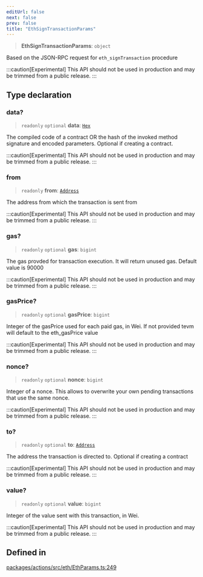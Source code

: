 ```yaml
---
editUrl: false
next: false
prev: false
title: "EthSignTransactionParams"
---
```


> **EthSignTransactionParams**: `object`

Based on the JSON-RPC request for `eth_signTransaction` procedure

:::caution[Experimental]
This API should not be used in production and may be trimmed from a public release.
:::

## Type declaration

### data?

> `readonly` `optional` **data**: [`Hex`](/reference/tevm/actions/type-aliases/hex/)

The compiled code of a contract OR the hash of the invoked method signature and encoded parameters.
Optional if creating a contract.

:::caution[Experimental]
This API should not be used in production and may be trimmed from a public release.
:::

### from

> `readonly` **from**: [`Address`](/reference/tevm/actions/type-aliases/address/)

The address from which the transaction is sent from

:::caution[Experimental]
This API should not be used in production and may be trimmed from a public release.
:::

### gas?

> `readonly` `optional` **gas**: `bigint`

The gas provded for transaction execution. It will return unused gas.
Default value is 90000

:::caution[Experimental]
This API should not be used in production and may be trimmed from a public release.
:::

### gasPrice?

> `readonly` `optional` **gasPrice**: `bigint`

Integer of the gasPrice used for each paid gas, in Wei.
If not provided tevm will default to the eth_gasPrice value

:::caution[Experimental]
This API should not be used in production and may be trimmed from a public release.
:::

### nonce?

> `readonly` `optional` **nonce**: `bigint`

Integer of a nonce. This allows to overwrite your own pending transactions that use the same nonce.

:::caution[Experimental]
This API should not be used in production and may be trimmed from a public release.
:::

### to?

> `readonly` `optional` **to**: [`Address`](/reference/tevm/actions/type-aliases/address/)

The address the transaction is directed to. Optional if
creating a contract

:::caution[Experimental]
This API should not be used in production and may be trimmed from a public release.
:::

### value?

> `readonly` `optional` **value**: `bigint`

Integer of the value sent with this transaction, in Wei.

:::caution[Experimental]
This API should not be used in production and may be trimmed from a public release.
:::

## Defined in

[packages/actions/src/eth/EthParams.ts:249](https://github.com/qbzzt/tevm-monorepo/blob/main/packages/actions/src/eth/EthParams.ts#L249)
